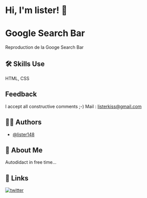 # Hi, I'm lister! 👋


# Google Search Bar

Reproduction de la Googe Search Bar


## 🛠 Skills Use

HTML, CSS


## Feedback

I accept all constructive comments ;-)
Mail : [listerkiss@gmail.com](mailto:listerkiss@gmail.com)


## ✍🏻 Authors

- [@lister148](https://www.github.com/lister148)


## 🚀 About Me

Autodidact in free time...


## 🔗 Links

[![twitter](https://img.shields.io/badge/twitter-1DA1F2?style=for-the-badge&logo=twitter&logoColor=white)](https://twitter.com/lister148)
